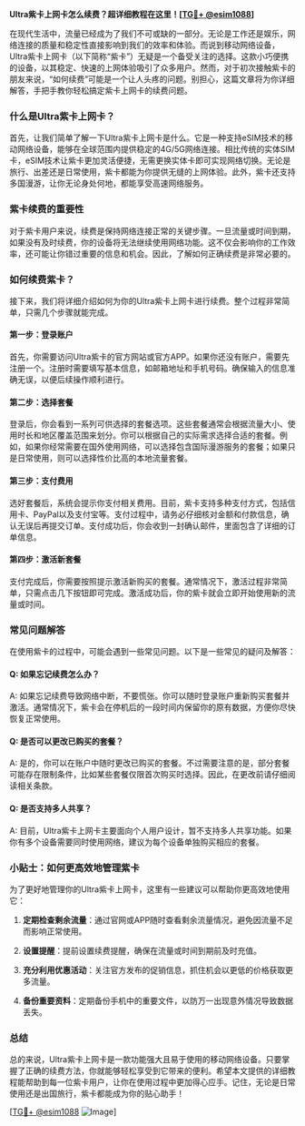 **Ultra紫卡上网卡怎么续费？超详细教程在这里！[[TG💪+ @esim1088](https://t.me/s/esim1088)]**

在现代生活中，流量已经成为了我们不可或缺的一部分。无论是工作还是娱乐，网络连接的质量和稳定性直接影响到我们的效率和体验。而说到移动网络设备，Ultra紫卡上网卡（以下简称“紫卡”）无疑是一个备受关注的选择。这款小巧便携的设备，以其稳定、快速的上网体验吸引了众多用户。然而，对于初次接触紫卡的朋友来说，“如何续费”可能是一个让人头疼的问题。别担心，这篇文章将为你详细解答，手把手教你轻松搞定紫卡上网卡的续费问题。

### 什么是Ultra紫卡上网卡？

首先，让我们简单了解一下Ultra紫卡上网卡是什么。它是一种支持eSIM技术的移动网络设备，能够在全球范围内提供稳定的4G/5G网络连接。相比传统的实体SIM卡，eSIM技术让紫卡更加灵活便捷，无需更换实体卡即可实现网络切换。无论是旅行、出差还是日常使用，紫卡都能为你提供无缝的上网体验。此外，紫卡还支持多国漫游，让你无论身处何地，都能享受高速网络服务。

### 紫卡续费的重要性

对于紫卡用户来说，续费是保持网络连接正常的关键步骤。一旦流量或时间到期，如果没有及时续费，你的设备将无法继续使用网络功能。这不仅会影响你的工作效率，还可能让你错过重要的信息和机会。因此，了解如何正确续费是非常必要的。

### 如何续费紫卡？

接下来，我们将详细介绍如何为你的Ultra紫卡上网卡进行续费。整个过程非常简单，只需几个步骤就能完成。

#### 第一步：登录账户

首先，你需要访问Ultra紫卡的官方网站或官方APP。如果你还没有账户，需要先注册一个。注册时需要填写基本信息，如邮箱地址和手机号码。确保输入的信息准确无误，以便后续操作顺利进行。

#### 第二步：选择套餐

登录后，你会看到一系列可供选择的套餐选项。这些套餐通常会根据流量大小、使用时长和地区覆盖范围来划分。你可以根据自己的实际需求选择合适的套餐。例如，如果你经常需要在国外使用网络，可以选择包含国际漫游服务的套餐；如果只是日常使用，则可以选择性价比高的本地流量套餐。

#### 第三步：支付费用

选好套餐后，系统会提示你支付相关费用。目前，紫卡支持多种支付方式，包括信用卡、PayPal以及支付宝等。支付过程中，请务必仔细核对金额和付款信息，确认无误后再提交订单。支付成功后，你会收到一封确认邮件，里面包含了详细的订单信息。

#### 第四步：激活新套餐

支付完成后，你需要按照提示激活新购买的套餐。通常情况下，激活过程非常简单，只需点击几下按钮即可完成。激活成功后，你的紫卡就会立即开始使用新的流量或时间。

### 常见问题解答

在使用紫卡的过程中，可能会遇到一些常见问题。以下是一些常见的疑问及解答：

#### Q: 如果忘记续费怎么办？

A: 如果忘记续费导致网络中断，不要慌张。你可以随时登录账户重新购买套餐并激活。通常情况下，紫卡会在停机后的一段时间内保留你的原有数据，方便你尽快恢复正常使用。

#### Q: 是否可以更改已购买的套餐？

A: 是的，你可以在账户中随时更改已购买的套餐。不过需要注意的是，部分套餐可能存在限制条件，比如某些套餐仅限首次购买时选择。因此，在更改前请仔细阅读相关条款。

#### Q: 是否支持多人共享？

A: 目前，Ultra紫卡上网卡主要面向个人用户设计，暂不支持多人共享功能。如果你有多个设备需要同时使用网络，建议为每个设备单独购买相应的套餐。

### 小贴士：如何更高效地管理紫卡

为了更好地管理你的Ultra紫卡上网卡，这里有一些建议可以帮助你更高效地使用它：

1. **定期检查剩余流量**：通过官网或APP随时查看剩余流量情况，避免因流量不足而影响正常使用。
   
2. **设置提醒**：提前设置续费提醒，确保在流量或时间到期前及时充值。

3. **充分利用优惠活动**：关注官方发布的促销信息，抓住机会以更低的价格获取更多流量。

4. **备份重要资料**：定期备份手机中的重要文件，以防万一出现意外情况导致数据丢失。

### 总结

总的来说，Ultra紫卡上网卡是一款功能强大且易于使用的移动网络设备。只要掌握了正确的续费方法，你就能够轻松享受到它带来的便利。希望本文提供的详细教程能帮助到每一位紫卡用户，让你在使用过程中更加得心应手。记住，无论是日常使用还是出国旅行，紫卡都能成为你的贴心助手！

[[TG💪+ @esim1088](https://t.me/s/esim1088) ![Image](https://i.postimg.cc/4NQfJmqS/Snipaste-2025-05-13-00-14-12.png)]